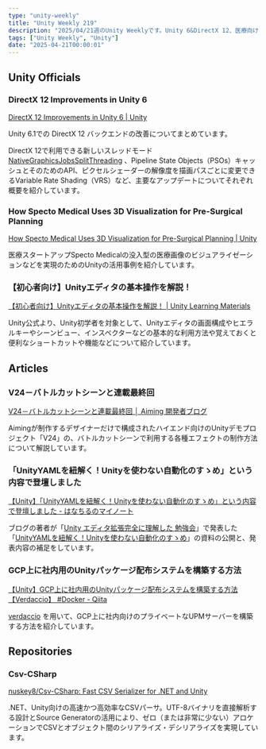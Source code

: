 ```yaml
---
type: "unity-weekly"
title: "Unity Weekly 219"
description: "2025/04/21週のUnity Weeklyです。Unity 6&DirectX 12、医療向けUnity活用事例などについて取り上げています。"
tags: ["Unity Weekly", "Unity"]
date: "2025-04-21T00:00:01"
---
```


## Unity Officials

### DirectX 12 Improvements in Unity 6

[DirectX 12 Improvements in Unity 6 | Unity](https://unity.com/ja/blog/directx-12-improvements-in-unity-6)

Unity 6.1での DirectX 12 バックエンドの改善についてまとめています。

DirectX 12で利用できる新しいスレッドモード[NativeGraphicsJobsSplitThreading](https://docs.unity3d.com/6000.0/Documentation/ScriptReference/Rendering.RenderingThreadingMode.NativeGraphicsJobsSplitThreading.html) 、Pipeline State Objects（PSOs）キャッシュとそのためのAPI、ピクセルシェーダーの解像度を描画パスごとに変更できるVariable Rate Shading（VRS）など、主要なアップデートについてそれぞれ概要を紹介しています。

### How Specto Medical Uses 3D Visualization for Pre-Surgical Planning

[How Specto Medical Uses 3D Visualization for Pre-Surgical Planning | Unity](https://unity.com/blog/specto-medical-immersive-medical-imaging-visualization)

医療スタートアップSpecto Medicalの没入型の医療画像のビジュアライゼーションなどを実現のためのUnityの活用事例を紹介しています。

### 【初心者向け】Unityエディタの基本操作を解説！

[【初心者向け】Unityエディタの基本操作を解説！ | Unity Learning Materials](https://learning.unity3d.jp/10734/)

Unity公式より、Unity初学者を対象として、Unityエディタの画面構成やヒエラルキーやシーンビュー、インスペクターなどの基本的な利用方法や覚えておくと便利なショートカットや機能などについて紹介しています。

## Articles

### V24－バトルカットシーンと連載最終回 

[V24－バトルカットシーンと連載最終回 │ Aiming 開発者ブログ](https://developer.aiming-inc.com/design/post-12795/)

Aimingが制作するデザイナーだけで構成されたハイエンド向けのUnityデモプロジェクト「V24」の、バトルカットシーンで利用する各種エフェクトの制作方法について解説しています。

### 「UnityYAMLを紐解く！Unityを使わない自動化のすゝめ」という内容で登壇しました

[【Unity】「UnityYAMLを紐解く！Unityを使わない自動化のすゝめ」という内容で登壇しました - はなちるのマイノート](https://www.hanachiru-blog.com/entry/2025/04/17/120000)

ブログの著者が「[Unity エディタ拡張完全に理解した 勉強会](https://unity-fully-understood.connpass.com/event/347805/)」で発表した「[UnityYAMLを紐解く！Unityを使わない自動化のすゝめ](https://www.docswell.com/s/DeNA_Tech/5EX7QJ-2025-04-04-LT2)」の資料の公開と、発表内容の補足をしています。

### GCP上に社内用のUnityパッケージ配布システムを構築する方法

[【Unity】GCP上に社内用のUnityパッケージ配布システムを構築する方法【Verdaccio】 #Docker - Qiita](https://qiita.com/Cova8bitdot/items/3b3e7efee8c8cf1265b6)

[verdaccio](https://github.com/verdaccio/verdaccio) を用いて、GCP上に社内向けのプライベートなUPMサーバーを構築する方法を紹介しています。

## Repositories

### Csv-CSharp

[nuskey8/Csv-CSharp: Fast CSV Serializer for .NET and Unity](https://github.com/nuskey8/Csv-CSharp)

.NET、Unity向けの高速かつ高効率なCSVパーサ。UTF-8バイナリを直接解析する設計とSource Generatorの活用により、ゼロ（または非常に少ない）アロケーションでCSVとオブジェクト間のシリアライズ・デシリアライズを実現しています。